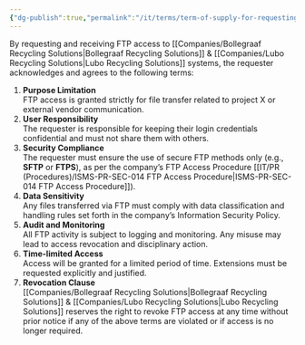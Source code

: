 ```yaml
---
{"dg-publish":true,"permalink":"/it/terms/term-of-supply-for-requesting-ftp-access/","tags":["terms","FTP"],"noteIcon":"lightbulb"}
---
```


By requesting and receiving FTP access to [[Companies/Bollegraaf Recycling Solutions\|Bollegraaf Recycling Solutions]] & [[Companies/Lubo Recycling Solutions\|Lubo Recycling Solutions]] systems, the requester acknowledges and agrees to the following terms:

1. **Purpose Limitation**  
    FTP access is granted strictly for file transfer related to project X or external vendor communication.
2. **User Responsibility**  
    The requester is responsible for keeping their login credentials confidential and must not share them with others.
3. **Security Compliance**  
    The requester must ensure the use of secure FTP methods only (e.g., **SFTP** or **FTPS**), as per the company’s FTP Access Procedure [[IT/PR (Procedures)/ISMS-PR-SEC-014 FTP Access Procedure\|ISMS-PR-SEC-014 FTP Access Procedure]]).
4. **Data Sensitivity**  
    Any files transferred via FTP must comply with data classification and handling rules set forth in the company’s Information Security Policy.
5. **Audit and Monitoring**  
    All FTP activity is subject to logging and monitoring. Any misuse may lead to access revocation and disciplinary action.
6. **Time-limited Access**  
    Access will be granted for a limited period of time. Extensions must be requested explicitly and justified.
7. **Revocation Clause**  
    [[Companies/Bollegraaf Recycling Solutions\|Bollegraaf Recycling Solutions]] & [[Companies/Lubo Recycling Solutions\|Lubo Recycling Solutions]] reserves the right to revoke FTP access at any time without prior notice if any of the above terms are violated or if access is no longer required.